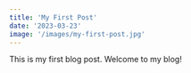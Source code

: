 ```yaml
---
title: 'My First Post'
date: '2023-03-23'
image: '/images/my-first-post.jpg'
---
```


This is my first blog post. Welcome to my blog!
